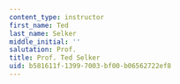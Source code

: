```yaml
---
content_type: instructor
first_name: Ted
last_name: Selker
middle_initial: ''
salutation: Prof.
title: Prof. Ted Selker
uid: b581611f-1399-7003-bf00-b06562722ef8
---
```

